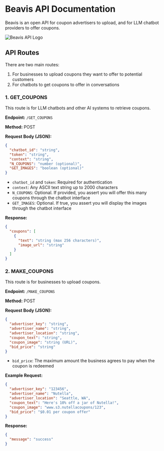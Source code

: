 # Beavis API Documentation

Beavis is an open API for coupon advertisers to upload, and for LLM chatbot providers to offer coupons.

![Beavis API Logo](https://github.com/user-attachments/assets/7d261204-199d-404d-8808-64ea230cef2a)

## API Routes

There are two main routes:
1. For businesses to upload coupons they want to offer to potential customers
2. For chatbots to get coupons to offer in conversations

### 1. GET_COUPONS

This route is for LLM chatbots and other AI systems to retrieve coupons.

**Endpoint:** `/GET_COUPONS`

**Method:** POST

**Request Body (JSON):**
```json
{
  "chatbot_id": "string",
  "token": "string",
  "context": "string",
  "N_COUPONS": "number (optional)",
  "GET_IMAGES": "boolean (optional)"
}
```

- `chatbot_id` and `token`: Required for authentication
- `context`: Any ASCII text string up to 2000 characters
- `N_COUPONS`: Optional. If provided, you assert you will offer this many coupons through the chatbot interface
- `GET_IMAGES`: Optional. If true, you assert you will display the images through the chatbot interface

**Response:**

```json
{
  "coupons": [
    {
      "text": "string (max 256 characters)",
      "image_url": "string"
    }
  ]
}
```

### 2. MAKE_COUPONS

This route is for businesses to upload coupons.

**Endpoint:** `/MAKE_COUPONS`

**Method:** POST

**Request Body (JSON):**
```json
{
  "advertiser_key": "string",
  "advertiser_name": "string",
  "advertiser_location": "string",
  "coupon_text": "string",
  "coupon_image": "string (URL)",
  "bid_price": "string"
}
```

- `bid_price`: The maximum amount the business agrees to pay when the coupon is redeemed

**Example Request:**
```json
{
  "advertiser_key": "123456",
  "advertiser_name": "Nutella",
  "advertiser_location": "Seattle, WA",
  "coupon_text": "Here's 10% off a jar of Nutella!",
  "coupon_image": "www.s3.nutellacoupons/123",
  "bid_price": "$0.01 per coupon offer"
}
```

**Response:**
```json
{
  "message": "success"
}
```

